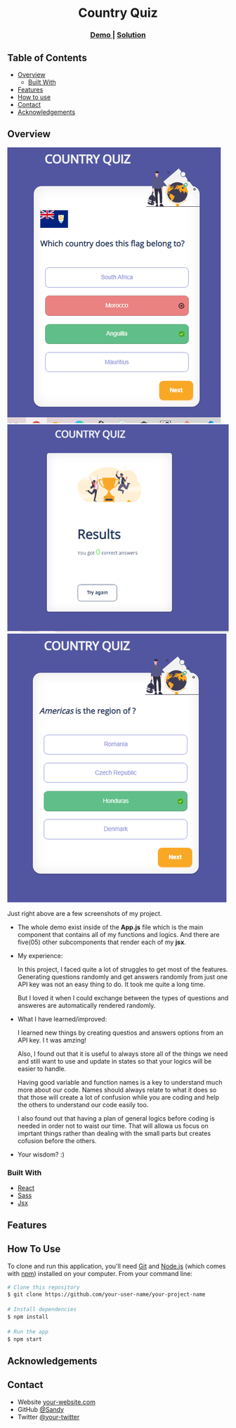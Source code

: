 <h1 align="center">Country Quiz</h1>

<div align="center">
  <h3>
    <a href="https://github.com/Voninkazo/country-quiz">
      Demo
    </a>
    <span> | </span>
    <a href="https://sandy-country-quiz.netlify.app/">
      Solution
    </a>
  </h3>
</div>

<!-- TABLE OF CONTENTS -->

## Table of Contents

-   [Overview](#overview)
    -   [Built With](#built-with)
-   [Features](#features)
-   [How to use](#how-to-use)
-   [Contact](#contact)
-   [Acknowledgements](#acknowledgements)

<!-- OVERVIEW -->

## Overview

![screenshot](./assets/screenshot1.png)
![screenshot](./assets/screenshot2.png)
![screenshot](./assets/screenshot3.png)

Just right above are a few screenshots of my project.

  - The whole demo exist inside of the **App.js** file which is the main component that contains all of my functions and logics. And there are five(05) other subcomponents that render each of my **jsx**.


-   My experience:

    In this project, I faced quite a lot of struggles to get most of the features.
   Generating questions randomly and get  answers randomly from just one API key was not an easy thing to do. It took me quite a long time.

     But I loved it when I could exchange between the types of questions and answeres are automatically rendered randomly.


-   What I have learned/improved:

    I learned new things by creating questios and answers options from an API key. I t was amzing! 
  
    Also, I found out that it is useful to always store all of the things we need and still want to use and update in states so that your logics will be easier to handle.

    Having good variable and function names is a key to understand much more about our code. Names should always relate to what it does so that those will create a lot of confusion while you are coding and help the others to understand our code easily too.

    I also found out that having a plan of general logics before coding is needed in order not to waist our time. That will allowa us focus on imprtant things rather than dealing with the small parts but creates cofusion before the others.

-   Your wisdom? :)

### Built With

<!-- This section should list any major frameworks that you built your project using. Here are a few examples.-->

-   [React](https://reactjs.org/)
-   [Sass]() 
-   [Jsx]()

## Features

<!-- List the features of your application or follow the template. Don't share the figma file here :) -->

## How To Use

<!-- Example: -->

To clone and run this application, you'll need [Git](https://git-scm.com) and [Node.js](https://nodejs.org/en/download/) (which comes with [npm](http://npmjs.com)) installed on your computer. From your command line:

```bash
# Clone this repository
$ git clone https://github.com/your-user-name/your-project-name

# Install dependencies
$ npm install

# Run the app
$ npm start
```

## Acknowledgements

<!-- This section should list any articles or add-ons/plugins that helps you to complete the project. This is optional but it will help you in the future. For example: -->

## Contact

-   Website [your-website.com](https://{your-web-site-link})
-   GitHub [@Sandy](https://github.com/Vininkazo)
-   Twitter [@your-twitter](https://{twitter.com/your-username})
